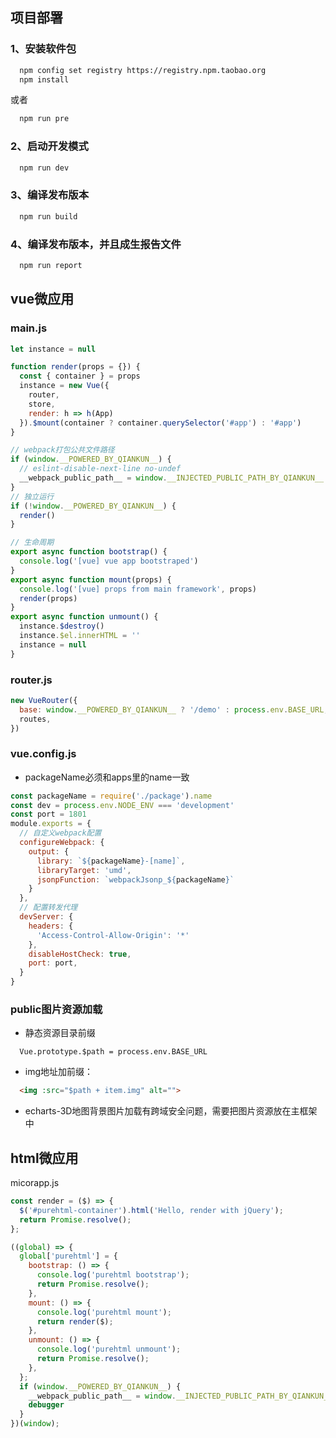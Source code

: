 ## 项目部署

### 1、安装软件包

```bash
  npm config set registry https://registry.npm.taobao.org
  npm install
```

或者

```bash
  npm run pre
```


### 2、启动开发模式

```bash
  npm run dev
```

### 3、编译发布版本

```bash
  npm run build
```

### 4、编译发布版本，并且成生报告文件

```bash
  npm run report
```

## vue微应用

### main.js

```js
let instance = null

function render(props = {}) {
  const { container } = props
  instance = new Vue({
    router,
    store,
    render: h => h(App)
  }).$mount(container ? container.querySelector('#app') : '#app')
}

// webpack打包公共文件路径
if (window.__POWERED_BY_QIANKUN__) {
  // eslint-disable-next-line no-undef
  __webpack_public_path__ = window.__INJECTED_PUBLIC_PATH_BY_QIANKUN__
}
// 独立运行
if (!window.__POWERED_BY_QIANKUN__) {
  render()
}

// 生命周期
export async function bootstrap() {
  console.log('[vue] vue app bootstraped')
}
export async function mount(props) {
  console.log('[vue] props from main framework', props)
  render(props)
}
export async function unmount() {
  instance.$destroy()
  instance.$el.innerHTML = ''
  instance = null
}
```

### router.js

```js
new VueRouter({
  base: window.__POWERED_BY_QIANKUN__ ? '/demo' : process.env.BASE_URL,
  routes,
})
```

### vue.config.js

- packageName必须和apps里的name一致

```js
const packageName = require('./package').name
const dev = process.env.NODE_ENV === 'development'
const port = 1801
module.exports = {
  // 自定义webpack配置
  configureWebpack: {
    output: {
      library: `${packageName}-[name]`,
      libraryTarget: 'umd',
      jsonpFunction: `webpackJsonp_${packageName}`
    }
  },
  // 配置转发代理
  devServer: {
    headers: {
      'Access-Control-Allow-Origin': '*'
    },
    disableHostCheck: true,
    port: port,
  }
}
```

### public图片资源加载

- 静态资源目录前缀
```
  Vue.prototype.$path = process.env.BASE_URL
```
- img地址加前缀：
```html
  <img :src="$path + item.img" alt="">
```

- echarts-3D地图背景图片加载有跨域安全问题，需要把图片资源放在主框架中



## html微应用
micorapp.js

```js
const render = ($) => {
  $('#purehtml-container').html('Hello, render with jQuery');
  return Promise.resolve();
};

((global) => {
  global['purehtml'] = {
    bootstrap: () => {
      console.log('purehtml bootstrap');
      return Promise.resolve();
    },
    mount: () => {
      console.log('purehtml mount');
      return render($);
    },
    unmount: () => {
      console.log('purehtml unmount');
      return Promise.resolve();
    },
  };
  if (window.__POWERED_BY_QIANKUN__) {
    __webpack_public_path__ = window.__INJECTED_PUBLIC_PATH_BY_QIANKUN__
    debugger
  }
})(window);
```